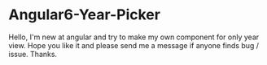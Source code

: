 # Angular6-Year-Picker
Hello, I'm new at angular and try to make my own component for only year view. Hope you like it and please send me a message if anyone finds bug / issue. Thanks.
